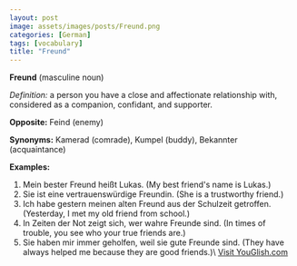 ```yaml
---
layout: post
image: assets/images/posts/Freund.png
categories: [German]
tags: [vocabulary]
title: "Freund"
---
```


**Freund** (masculine noun)

*Definition:* a person you have a close and affectionate relationship with, considered as a companion, confidant, and supporter.

**Opposite:** Feind (enemy) 

**Synonyms:** Kamerad (comrade), Kumpel (buddy), Bekannter (acquaintance)

**Examples:**

1. Mein bester Freund heißt Lukas. (My best friend's name is Lukas.)
2. Sie ist eine vertrauenswürdige Freundin. (She is a trustworthy friend.)
3. Ich habe gestern meinen alten Freund aus der Schulzeit getroffen. (Yesterday, I met my old friend from school.)
4. In Zeiten der Not zeigt sich, wer wahre Freunde sind. (In times of trouble, you see who your true friends are.)
5. Sie haben mir immer geholfen, weil sie gute Freunde sind. (They have always helped me because they are good friends.)\ <a id="yg-widget-0" class="youglish-widget" data-query="Freund" data-lang="german" data-components="8412" data-auto-start="0" data-bkg-color="theme_light" data-title="How%20to%20pronounce%20Freund%20in%20German"  rel="nofollow" href="https://youglish.com">Visit YouGlish.com</a><script async src="https://youglish.com/public/emb/widget.js" charset="utf-8"></script>